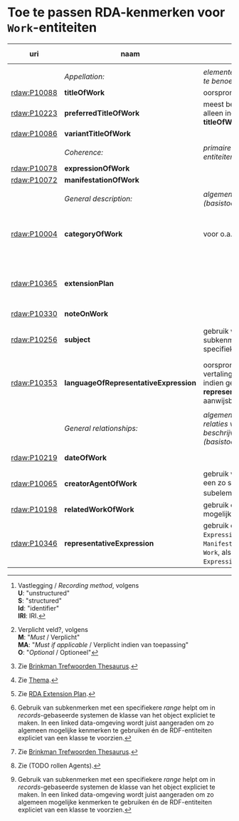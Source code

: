 # Toe te passen RDA-kenmerken voor `Work`-entiteiten



| uri | naam | opm. | range | vastlegging [^1] | verpl.? [^2] | max. | waarde |
| --- | --- | --- | --- | --- | --- | --- | --- |
||||||||| 
|| *Appellation:* | *elementen om de entiteit te benoemen:* ||| M | >1 ||
| [rdaw:P10088](http://rdaregistry.info/Elements/w/P10088) | 	**titleOfWork** | oorspronkelijke titel | `Nomen` | U | M | 1 |
| [rdaw:P10223](http://rdaregistry.info/Elements/w/P10223)	 | 	**preferredTitleOfWork** | meest bekende titel, alleen indien anders dan **titleOfWork** | `Nomen` | U | MA | 1 |
| [rdaw:P10086](http://rdaregistry.info/Elements/w/P10086) | **variantTitleOfWork** || `Nomen` | U| MA | >1 | 
||
|| *Coherence:* | *primaire relaties tussen entiteiten:* ||| M | >1 |
| [rdaw:P10078](http://rdaregistry.info/Elements/w/P10078) | 	**expressionOfWork**	|| `Expression` |  S / Id / IRI | M | >1 |
| [rdaw:P10072](http://rdaregistry.info/Elements/w/P10072) | **manifestationOfWork** || `Manifestation` | S / Id / IRI | O | >1 |
||
|| *General description:*	| *algemene beschrijving (basistoepassingsprofiel):* |
| [rdaw:P10004](http://rdaregistry.info/Elements/w/P10004) | **categoryOfWork**	| voor o.a. genre | - | U / S / Id / IRI | M | >1 | bijvoorbeeld:<br>Brinkman Trefwoorden thesaurus [^3] <br>Thema [^4] |
| [rdaw:P10365](http://rdaregistry.info/Elements/w/P10365)	| **extensionPlan** || - | S / Id / IRI | M | 1 | bijvoorbeeld: "static plan",<br>zie RDA Extension Plan [^5] | 
| [rdaw:P10330](http://rdaregistry.info/Elements/w/P10330)	 | 	**noteOnWork**	|| 	- | U | O | >1 |
| [rdaw:P10256](http://rdaregistry.info/Elements/w/P10256)	 | **subject**	 | 	gebruik waar zinvol [^6] een subkenmerk met een specifieke *range* | - || O	| >1 | bijvoorbeeld: <br>Brinkman Trefwoorden Thesaurus [^3] |
| [rdaw:P10353](http://rdaregistry.info/Elements/w/10353)	 | 	**languageOfRepresentativeExpression** | oorspronkelijke taal (bij vertalingen), gebruik indien geen **representativeExpression** aanwijsbaar | - | S | O | >1 | ISO 639-2 |
||
| | *General relationships:* | *algemene elementen om relaties van de entiteit te beschrijven (basistoepassingsprofiel):* |
| [rdaw:P10219](http://rdaregistry.info/Elements/w/P10219)	 | 	**dateOfWork** || `Timespan` |  U / S / Id / IRI | O | 1 | ISO 8601-1:2019 | 
| [rdaw:P10065](http://rdaregistry.info/Elements/w/P10065)	 | 	**creatorAgentOfWork** | gebruik wat betreft de rol een zo specifiek mogelijk subelement [^7] [^6] | `Agent` | S / Id / IRI | M | >1 || NTA, NACO, Corporatiethesaurus | 
| [rdaw:P10198](http://rdaregistry.info/Elements/w/P10198)	 | 	**relatedWorkOfWork**	| gebruik een zo specifiek mogelijke subelement | `Work` | S / Id / IRI	 | O | >1 |
| [rdaw:P10346](http://rdaregistry.info/Elements/w/P10346)	 | 	**representativeExpression** | gebruik dit voor de `Expression` van de eerste `Manifestation` van het `Work`, als meerdere `Expressions` zijn | `Expression` | S / Id / IRI | O | >1 | 


[^1]: Vastlegging / *Recording method*, volgens <br>**U**: "unstructured"<br>**S**: "structured"<br>**Id**: "identifier" <br>**IRI**: IRI.
[^2]: Verplicht veld?, volgens <br>**M**: "*Must* / Verplicht"<br>**MA**: "*Must if applicable* / Verplicht indien van toepassing"<br>**O**: "*Optional* / Optioneel" 
[^3]: Zie [Brinkman Trefwoorden Thesaurus](http://data.bibliotheken.nl/id/dataset/brinkman).
[^4]: Zie [Thema](https://ns.editeur.org/thema/nl).
[^5]: Zie [RDA Extension Plan](http://www.rdaregistry.info/termList/RDAExtensionPlan/). 
[^6]: Gebruik van subkenmerken met een specifiekere *range* helpt om in *records*-gebaseerde systemen de klasse van het object expliciet te maken. In een linked data-omgeving wordt juist aangeraden om zo algemeen mogelijke kenmerken te gebruiken én de RDF-entiteiten expliciet van een klasse te voorzien.
[^7]: Zie (TODO rollen Agents).
